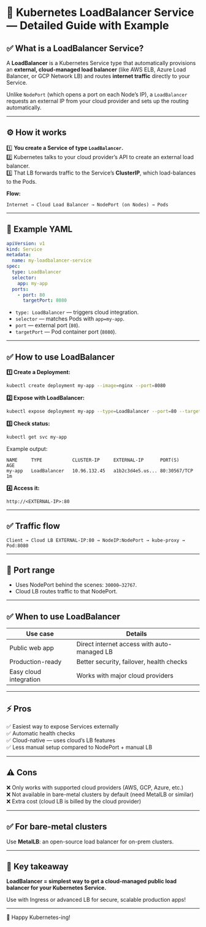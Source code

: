 
# 📌 Kubernetes LoadBalancer Service — Detailed Guide with Example

## ✅ What is a LoadBalancer Service?

A **LoadBalancer** is a Kubernetes Service type that automatically provisions an **external, cloud-managed load balancer** (like AWS ELB, Azure Load Balancer, or GCP Network LB) and routes **internet traffic** directly to your Service.

Unlike `NodePort` (which opens a port on each Node’s IP), a `LoadBalancer` requests an external IP from your cloud provider and sets up the routing automatically.

---

## ⚙️ How it works

1️⃣ **You create a Service of type `LoadBalancer`.**  
2️⃣ Kubernetes talks to your cloud provider’s API to create an external load balancer.  
3️⃣ That LB forwards traffic to the Service’s **ClusterIP**, which load-balances to the Pods.

**Flow:**  
```
Internet → Cloud Load Balancer → NodePort (on Nodes) → Pods
```

---

## 📂 Example YAML

```yaml
apiVersion: v1
kind: Service
metadata:
  name: my-loadbalancer-service
spec:
  type: LoadBalancer
  selector:
    app: my-app
  ports:
    - port: 80
      targetPort: 8080
```

- `type: LoadBalancer` — triggers cloud integration.
- `selector` — matches Pods with `app=my-app`.
- `port` — external port (`80`).
- `targetPort` — Pod container port (`8080`).

---

## ✅ How to use LoadBalancer

**1️⃣ Create a Deployment:**

```bash
kubectl create deployment my-app --image=nginx --port=8080
```

**2️⃣ Expose with LoadBalancer:**

```bash
kubectl expose deployment my-app --type=LoadBalancer --port=80 --target-port=8080
```

**3️⃣ Check status:**

```bash
kubectl get svc my-app
```

Example output:

```
NAME     TYPE           CLUSTER-IP     EXTERNAL-IP      PORT(S)        AGE
my-app   LoadBalancer   10.96.132.45   a1b2c3d4e5.us... 80:30567/TCP   1m
```

**4️⃣ Access it:**

```
http://<EXTERNAL-IP>:80
```

---

## ✅ Traffic flow

```
Client → Cloud LB EXTERNAL-IP:80 → NodeIP:NodePort → kube-proxy → Pod:8080
```

---

## 🔑 Port range

- Uses NodePort behind the scenes: `30000–32767`.
- Cloud LB routes traffic to that NodePort.

---

## ✅ When to use LoadBalancer

| Use case | Details |
| -------- | ------- |
| Public web app | Direct internet access with auto-managed LB |
| Production-ready | Better security, failover, health checks |
| Easy cloud integration | Works with major cloud providers |

---

## ⚡ Pros

✅ Easiest way to expose Services externally  
✅ Automatic health checks  
✅ Cloud-native — uses cloud’s LB features  
✅ Less manual setup compared to NodePort + manual LB

---

## ⚠️ Cons

❌ Only works with supported cloud providers (AWS, GCP, Azure, etc.)  
❌ Not available in bare-metal clusters by default (need MetalLB or similar)  
❌ Extra cost (cloud LB is billed by the cloud provider)

---

## ✅ For bare-metal clusters

Use **MetalLB**: an open-source load balancer for on-prem clusters.

---

## 🔑 Key takeaway

**LoadBalancer = simplest way to get a cloud-managed public load balancer for your Kubernetes Service.**

Use with Ingress or advanced LB for secure, scalable production apps!

---

🚀 Happy Kubernetes-ing!
